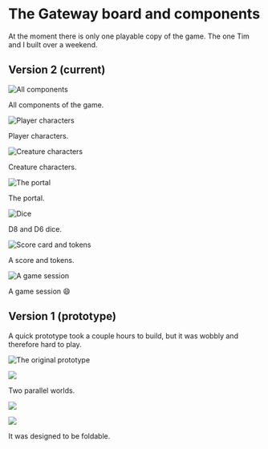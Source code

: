 # The Gateway board and components

At the moment there is only one playable copy of the game. The one Tim and I
built over a weekend.

## Version 2 (current)

![All components](assets/gateway-v2-001.jpg)

All components of the game.

![Player characters](assets/gateway-v2-002.jpg)

Player characters.

![Creature characters](assets/gateway-v2-003.jpg)

Creature characters.

![The portal](assets/gateway-v2-004.jpg)

The portal.

![Dice](assets/gateway-v2-005.jpg)

D8 and D6 dice.

![Score card and tokens](assets/gateway-v2-006.jpg)

A score and tokens.

![A game session](assets/gateway-v2-007.jpg)

A game session :smile:

## Version 1 (prototype)

A quick prototype took a couple hours to build, but it was wobbly and
therefore hard to play.

![The original prototype](assets/gateway-v1-001.jpg)

![](assets/gateway-v1-002.jpg)

Two parallel worlds.

![](assets/gateway-v1-003.jpg)

![](assets/gateway-v1-004.jpg)

It was designed to be foldable.
